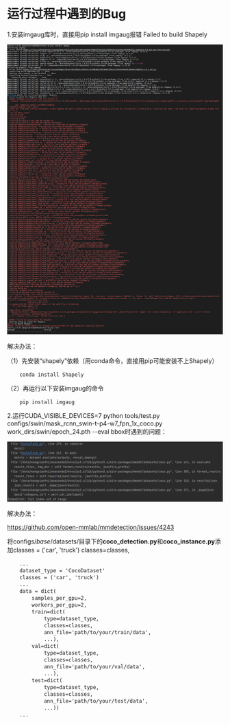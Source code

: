 # 运行过程中遇到的Bug

1.安装imgaug库时，直接用pip install imgaug报错 Failed to build Shapely

![image](https://github.com/wangxiaofei2022/Bug/blob/main/Failed_to_build_Shapely.png)

解决办法：

（1）先安装“shapely”依赖（用conda命令，直接用pip可能安装不上Shapely）

        conda install Shapely


（2）再运行以下安装imgaug的命令

        pip install imgaug




2.运行CUDA_VISIBLE_DEVICES=7 python tools/test.py configs/swin/mask_rcnn_swin-t-p4-w7_fpn_1x_coco.py work_dirs/swin/epoch_24.pth  --eval bbox时遇到的问题：

![image](https://github.com/wangxiaofei2022/Mmdetection/blob/main/IndexError_list_index_out_of_range.png)

解决办法：

https://github.com/open-mmlab/mmdetection/issues/4243

将configs/_base_/datasets/目录下的**coco_detection.py**和**coco_instance.py**添加classes = ('car', 'truck')  classes=classes,

        ...
        dataset_type = 'CocoDataset'
        classes = ('car', 'truck')
        ...
        data = dict(
            samples_per_gpu=2,
            workers_per_gpu=2,
            train=dict(
                type=dataset_type,
                classes=classes,
                ann_file='path/to/your/train/data',
                ...),
            val=dict(
                type=dataset_type,
                classes=classes,
                ann_file='path/to/your/val/data',
                ...),
            test=dict(
                type=dataset_type,
                classes=classes,
                ann_file='path/to/your/test/data',
                ...))
        ...

